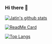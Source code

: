### Hi there 👋

<!--
**jatinkumar762/jatinkumar762** is a ✨ _special_ ✨ repository because its `README.md` (this file) appears on your GitHub profile.

Here are some ideas to get you started:

- 🔭 I’m currently working on ...
- 🌱 I’m currently learning ...
- 👯 I’m looking to collaborate on ...
- 🤔 I’m looking for help with ...
- 💬 Ask me about ...
- 📫 How to reach me: ...
- 😄 Pronouns: ...
- ⚡ Fun fact: ...
-->

[![Jatin's github stats](https://github-readme-stats.vercel.app/api?username=jatinkumar762&count_private=true&show_icons=true&theme=Gradient)](https://github.com/anuraghazra/github-readme-stats)

[![ReadMe Card](https://github-readme-stats.vercel.app/api/pin/?username=jatinkumar762&repo=github-readme-stats)](https://github.com/anuraghazra/github-readme-stats)

[![Top Langs](https://github-readme-stats.vercel.app/api/top-langs/?username=jatinkumar762&layout=compact)](https://github.com/anuraghazra/github-readme-stats)
